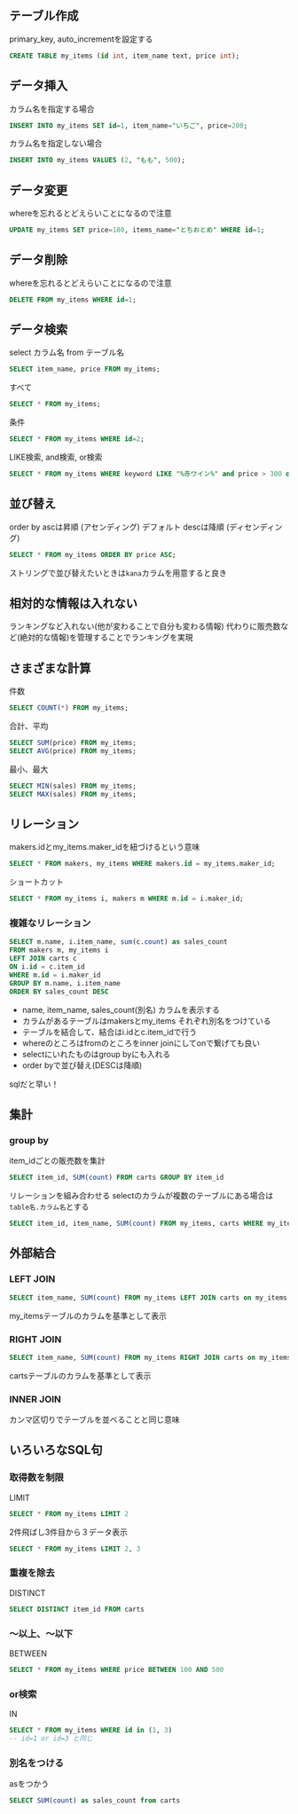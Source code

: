 ## テーブル作成
primary_key, auto_incrementを設定する
```sql
CREATE TABLE my_items (id int, item_name text, price int);
```

## データ挿入
カラム名を指定する場合
```sql
INSERT INTO my_items SET id=1, item_name="いちご", price=200;
```
カラム名を指定しない場合
```sql
INSERT INTO my_items VALUES (2, "もも", 500);
```

## データ変更
whereを忘れるとどえらいことになるので注意
```sql
UPDATE my_items SET price=180, items_name="とちおとめ" WHERE id=1;
```

## データ削除
whereを忘れるとどえらいことになるので注意
```sql
DELETE FROM my_items WHERE id=1;
```

## データ検索
select カラム名 from テーブル名
```sql
SELECT item_name, price FROM my_items;
```
すべて
```sql
SELECT * FROM my_items;
```
条件
```sql
SELECT * FROM my_items WHERE id=2;
```
LIKE検索, and検索, or検索
```sql
SELECT * FROM my_items WHERE keyword LIKE "%赤ワイン%" and price > 300 or price = 200;
```

## 並び替え
order by
ascは昇順 (アセンディング) デフォルト
descは降順 (ディセンディング)
```sql
SELECT * FROM my_items ORDER BY price ASC;
```
ストリングで並び替えたいときは`kana`カラムを用意すると良き

## 相対的な情報は入れない
ランキングなど入れない(他が変わることで自分も変わる情報)
代わりに販売数など(絶対的な情報)を管理することでランキングを実現

## さまざまな計算
件数
```sql
SELECT COUNT(*) FROM my_items;
```
合計、平均
```sql
SELECT SUM(price) FROM my_items;
SELECT AVG(price) FROM my_items;
```
最小、最大
```sql
SELECT MIN(sales) FROM my_items;
SELECT MAX(sales) FROM my_items;
```

## リレーション
makers.idとmy_items.maker_idを紐づけるという意味
```sql
SELECT * FROM makers, my_items WHERE makers.id = my_items.maker_id;
```
ショートカット
```sql
SELECT * FROM my_items i, makers m WHERE m.id = i.maker_id;
```
### 複雑なリレーション
```sql
SELECT m.name, i.item_name, sum(c.count) as sales_count
FROM makers m, my_items i 
LEFT JOIN carts c 
ON i.id = c.item_id 
WHERE m.id = i.maker_id 
GROUP BY m.name, i.item_name 
ORDER BY sales_count DESC
```
- name, item_name, sales_count(別名) カラムを表示する
- カラムがあるテーブルはmakersとmy_items それぞれ別名をつけている
- テーブルを結合して、結合はi.idとc.item_idで行う
- whereのところはfromのところをinner joinにしてonで繋げても良い
- selectにいれたものはgroup byにも入れる
- order byで並び替え(DESCは降順)

sqlだと早い！


## 集計
### group by
item_idごとの販売数を集計
```sql
SELECT item_id, SUM(count) FROM carts GROUP BY item_id
```
リレーションを組み合わせる
selectのカラムが複数のテーブルにある場合は`table名.カラム名`とする
```sql
SELECT item_id, item_name, SUM(count) FROM my_items, carts WHERE my_items.id = carts.item_id GROUP BY item_id
```

## 外部結合
### LEFT JOIN
```sql
SELECT item_name, SUM(count) FROM my_items LEFT JOIN carts on my_items.id = carts.id GROUP BY item_name
```
my_itemsテーブルのカラムを基準として表示
### RIGHT JOIN
```sql
SELECT item_name, SUM(count) FROM my_items RIGHT JOIN carts on my_items.id = carts.id GROUP BY item_name
```
cartsテーブルのカラムを基準として表示
### INNER JOIN
カンマ区切りでテーブルを並べることと同じ意味

## いろいろなSQL句
### 取得数を制限
LIMIT
```sql
SELECT * FROM my_items LIMIT 2
```
2件飛ばし3件目から３データ表示
```sql
SELECT * FROM my_items LIMIT 2, 3
```
### 重複を除去
DISTINCT
```sql
SELECT DISTINCT item_id FROM carts
```
### 〜以上、〜以下
BETWEEN
```sql
SELECT * FROM my_items WHERE price BETWEEN 100 AND 500
```
### or検索
IN
```sql
SELECT * FROM my_items WHERE id in (1, 3)
-- id=1 or id=3 と同じ
```
### 別名をつける
asをつかう
```sql
SELECT SUM(count) as sales_count from carts
```
